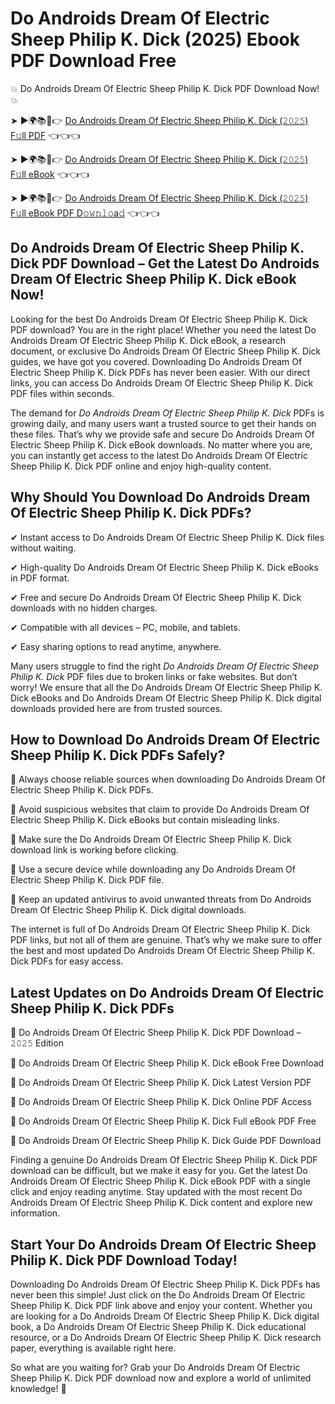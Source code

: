 # Do Androids Dream Of Electric Sheep Philip K. Dick (2025) Ebook PDF Download Free

💥 Do Androids Dream Of Electric Sheep Philip K. Dick PDF Download Now! 💥

➤ ►🌍📚📱👉 [Do Androids Dream Of Electric Sheep Philip K. Dick (𝟸𝟶𝟸𝟻) F𝚞ll PDF](https://getpdf.xyz/do-androids-dream-of-electric-sheep-philip-k.-dick) 👈👈👈


➤ ►🌍📚📱👉 [Do Androids Dream Of Electric Sheep Philip K. Dick (𝟸𝟶𝟸𝟻) F𝚞ll eBook](https://getpdf.xyz/do-androids-dream-of-electric-sheep-philip-k.-dick) 👈👈👈


➤ ►🌍📚📱👉 [Do Androids Dream Of Electric Sheep Philip K. Dick (𝟸𝟶𝟸𝟻) F𝚞ll eBook PDF D𝚘𝚠𝚗𝚕𝚘a𝚍](https://getpdf.xyz/do-androids-dream-of-electric-sheep-philip-k.-dick) 👈👈👈


## Do Androids Dream Of Electric Sheep Philip K. Dick PDF Download – Get the Latest Do Androids Dream Of Electric Sheep Philip K. Dick eBook Now!

Looking for the best Do Androids Dream Of Electric Sheep Philip K. Dick PDF download? You are in the right place! Whether you need the latest Do Androids Dream Of Electric Sheep Philip K. Dick eBook, a research document, or exclusive Do Androids Dream Of Electric Sheep Philip K. Dick guides, we have got you covered. Downloading Do Androids Dream Of Electric Sheep Philip K. Dick PDFs has never been easier. With our direct links, you can access Do Androids Dream Of Electric Sheep Philip K. Dick PDF files within seconds.

The demand for *Do Androids Dream Of Electric Sheep Philip K. Dick* PDFs is growing daily, and many users want a trusted source to get their hands on these files. That’s why we provide safe and secure Do Androids Dream Of Electric Sheep Philip K. Dick eBook downloads. No matter where you are, you can instantly get access to the latest Do Androids Dream Of Electric Sheep Philip K. Dick PDF online and enjoy high-quality content.

## Why Should You Download Do Androids Dream Of Electric Sheep Philip K. Dick PDFs?

✔ Instant access to Do Androids Dream Of Electric Sheep Philip K. Dick files without waiting.

✔ High-quality Do Androids Dream Of Electric Sheep Philip K. Dick eBooks in PDF format.

✔ Free and secure Do Androids Dream Of Electric Sheep Philip K. Dick downloads with no hidden charges.

✔ Compatible with all devices – PC, mobile, and tablets.

✔ Easy sharing options to read anytime, anywhere.

Many users struggle to find the right *Do Androids Dream Of Electric Sheep Philip K. Dick* PDF files due to broken links or fake websites. But don’t worry! We ensure that all the Do Androids Dream Of Electric Sheep Philip K. Dick eBooks and Do Androids Dream Of Electric Sheep Philip K. Dick digital downloads provided here are from trusted sources.

## How to Download Do Androids Dream Of Electric Sheep Philip K. Dick PDFs Safely?

📌 Always choose reliable sources when downloading Do Androids Dream Of Electric Sheep Philip K. Dick PDFs.

📌 Avoid suspicious websites that claim to provide Do Androids Dream Of Electric Sheep Philip K. Dick eBooks but contain misleading links.

📌 Make sure the Do Androids Dream Of Electric Sheep Philip K. Dick download link is working before clicking.

📌 Use a secure device while downloading any Do Androids Dream Of Electric Sheep Philip K. Dick PDF file.

📌 Keep an updated antivirus to avoid unwanted threats from Do Androids Dream Of Electric Sheep Philip K. Dick digital downloads.

The internet is full of Do Androids Dream Of Electric Sheep Philip K. Dick PDF links, but not all of them are genuine. That’s why we make sure to offer the best and most updated Do Androids Dream Of Electric Sheep Philip K. Dick PDFs for easy access.

## Latest Updates on Do Androids Dream Of Electric Sheep Philip K. Dick PDFs

🔹 Do Androids Dream Of Electric Sheep Philip K. Dick PDF Download – 𝟸𝟶𝟸𝟻 Edition

🔹 Do Androids Dream Of Electric Sheep Philip K. Dick eBook Free Download

🔹 Do Androids Dream Of Electric Sheep Philip K. Dick Latest Version PDF

🔹 Do Androids Dream Of Electric Sheep Philip K. Dick Online PDF Access

🔹 Do Androids Dream Of Electric Sheep Philip K. Dick Full eBook PDF Free

🔹 Do Androids Dream Of Electric Sheep Philip K. Dick Guide PDF Download

Finding a genuine Do Androids Dream Of Electric Sheep Philip K. Dick PDF download can be difficult, but we make it easy for you. Get the latest Do Androids Dream Of Electric Sheep Philip K. Dick eBook PDF with a single click and enjoy reading anytime. Stay updated with the most recent Do Androids Dream Of Electric Sheep Philip K. Dick content and explore new information.

## Start Your Do Androids Dream Of Electric Sheep Philip K. Dick PDF Download Today!

Downloading Do Androids Dream Of Electric Sheep Philip K. Dick PDFs has never been this simple! Just click on the Do Androids Dream Of Electric Sheep Philip K. Dick PDF link above and enjoy your content. Whether you are looking for a Do Androids Dream Of Electric Sheep Philip K. Dick digital book, a Do Androids Dream Of Electric Sheep Philip K. Dick educational resource, or a Do Androids Dream Of Electric Sheep Philip K. Dick research paper, everything is available right here.

So what are you waiting for? Grab your Do Androids Dream Of Electric Sheep Philip K. Dick PDF download now and explore a world of unlimited knowledge! 🚀